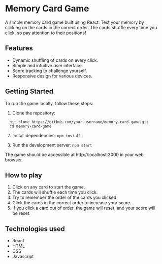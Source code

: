 # Memory Card Game

A simple memory card game built using React. Test your memory by clicking on the cards in the correct order. The cards shuffle every time you click, so pay attention to their positions!

## Features

- Dynamic shuffling of cards on every click.
- Simple and intuitive user interface.
- Score tracking to challenge yourself.
- Responsive design for various devices.

## Getting Started

To run the game locally, follow these steps:

1. Clone the repository:
```
  git clone https://github.com/your-username/memory-card-game.git
  cd memory-card-game
```

2. Install dependencies:
`npm install`

3. Run the development server:
`npm start`

The game should be accessible at http://localhost:3000 in your web browser.

## How to play

1. Click on any card to start the game.
2. The cards will shuffle each time you click.
3. Try to remember the order of the cards you clicked.
4. Click the cards in the correct order to increase your score.
5. If you click a card out of order, the game will reset, and your score will be reset.

## Technologies used

- React
- HTML
- CSS
- Javascript